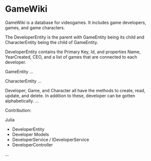 # GameWiki


GameWiki is a database for videogames. It includes game developers, games, and game characters. 

The DeveloperEntity is the parent with GameEntity being its child and CharacterEntity being the child of GameEntity.

DeveloperEntity contains the Primary Key, Id, and properties Name, YearCreated, CEO, and a list of games that are connected to each developer. 

GameEntity ...

CharacterEntity ...

Developer, Game, and Character all have the methods to create, read, update, and delete. 
In addition to these, developer can be gotten alphabetically.
...

Contribution: 

Julia
- DeveloperEntity
- Developer Models
- DeveloperService / IDeveloperService
- DeveloperController

...

